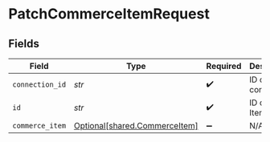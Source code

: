 # PatchCommerceItemRequest


## Fields

| Field                                                                | Type                                                                 | Required                                                             | Description                                                          |
| -------------------------------------------------------------------- | -------------------------------------------------------------------- | -------------------------------------------------------------------- | -------------------------------------------------------------------- |
| `connection_id`                                                      | *str*                                                                | :heavy_check_mark:                                                   | ID of the connection                                                 |
| `id`                                                                 | *str*                                                                | :heavy_check_mark:                                                   | ID of the Item                                                       |
| `commerce_item`                                                      | [Optional[shared.CommerceItem]](../../models/shared/commerceitem.md) | :heavy_minus_sign:                                                   | N/A                                                                  |